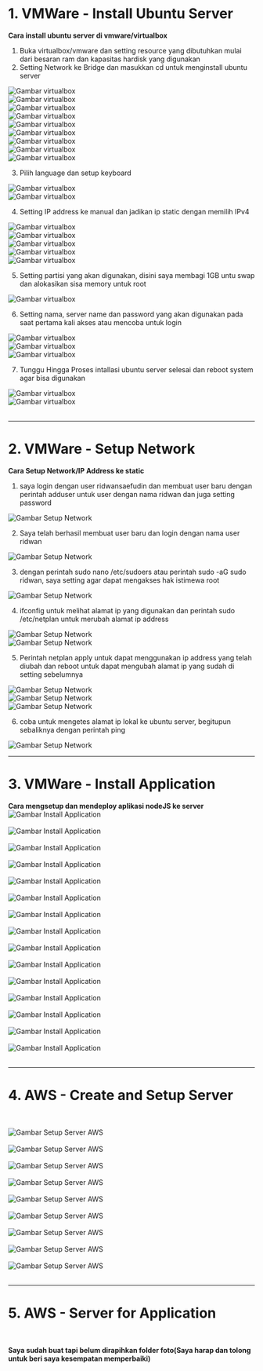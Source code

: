 # 1. VMWare - Install Ubuntu Server
**Cara install ubuntu server di vmware/virtualbox**
<br>
1. Buka virtualbox/vmware dan setting resource yang dibutuhkan mulai dari besaran ram dan kapasitas hardisk yang digunakan<br>
2. Setting Network ke Bridge dan masukkan cd untuk menginstall ubuntu server<br>

![Gambar virtualbox](images_ubuntu/gambar1.png)
<br>
![Gambar virtualbox](images_ubuntu/gambar2.png)
<br>
![Gambar virtualbox](images_ubuntu/gambar3.png)
<br>
![Gambar virtualbox](images_ubuntu/gambar4.png)
<br>
![Gambar virtualbox](images_ubuntu/gambar5.png)
<br>
![Gambar virtualbox](images_ubuntu/gambar6.png)
<br>
![Gambar virtualbox](images_ubuntu/gambar7.png)
<br>
![Gambar virtualbox](images_ubuntu/gambar7.1.png)
<br>
![Gambar virtualbox](images_ubuntu/gambar7.2.png)
<br>

3. Pilih language dan setup keyboard <br>

![Gambar virtualbox](images_ubuntu/gambar8.png)
<br>
![Gambar virtualbox](images_ubuntu/gambar9.png)
<br>

4. Setting IP address ke manual dan jadikan ip static dengan memilih IPv4 <br>

![Gambar virtualbox](images_ubuntu/gambar10.png)
<br>
![Gambar virtualbox](images_ubuntu/gambar11.png)
<br>
![Gambar virtualbox](images_ubuntu/gambar12.png)
<br>
![Gambar virtualbox](images_ubuntu/gambar13.png)
<br>
![Gambar virtualbox](images_ubuntu/gambar14.png)
<br>

5. Setting partisi yang akan digunakan, disini saya membagi 1GB untu swap dan alokasikan sisa memory untuk root <br>

![Gambar virtualbox](images_ubuntu/gambar15.png)
<br>

6. Setting nama, server name dan password yang akan digunakan pada saat pertama kali akses atau mencoba untuk login

![Gambar virtualbox](images_ubuntu/gambar16.png)
<br>
![Gambar virtualbox](images_ubuntu/gambar17.png)
<br>
![Gambar virtualbox](images_ubuntu/gambar18.png)
<br>
 
7. Tunggu Hingga Proses intallasi ubuntu server selesai dan reboot system agar bisa digunakan


![Gambar virtualbox](images_ubuntu/gambar19.png)
<br>
![Gambar virtualbox](images_ubuntu/gambar20.png)
<br><br><hr>

# 2. VMWare - Setup Network
**Cara Setup Network/IP Address ke static**
<br>

1. saya login dengan user ridwansaefudin dan membuat user baru dengan perintah adduser untuk user dengan nama ridwan dan juga setting password <br>

![Gambar Setup Network](images_setup_network/gambar1.png)
<br>

2. Saya telah berhasil membuat user baru dan login dengan nama user ridwan <br>

![Gambar Setup Network](images_setup_network/gambar2.png)
<br>

3. dengan perintah sudo nano /etc/sudoers atau perintah sudo -aG sudo ridwan, saya setting agar dapat mengakses hak istimewa root <br>

![Gambar Setup Network](images_setup_network/gambar3.png)
<br>

4. ifconfig untuk melihat alamat ip yang digunakan dan perintah sudo /etc/netplan untuk merubah alamat ip address<br>

![Gambar Setup Network](images_setup_network/gambar4.png)
<br>
![Gambar Setup Network](images_setup_network/gambar5.png)
<br>

5. Perintah netplan apply untuk dapat menggunakan ip address yang telah diubah dan reboot untuk dapat mengubah alamat ip yang sudah di setting sebelumnya

![Gambar Setup Network](images_setup_network/gambar6.png)
<br>
![Gambar Setup Network](images_setup_network/gambar7.png)
<br>
![Gambar Setup Network](images_setup_network/gambar8.png)
<br>

6. coba untuk mengetes alamat ip lokal ke ubuntu server, begitupun sebaliknya dengan perintah ping <br>

![Gambar Setup Network](images_setup_network/gambar9.png)
<br><hr>

# 3. VMWare - Install Application
**Cara mengsetup dan mendeploy aplikasi nodeJS ke server**
<br>
![Gambar Install Application](images_install_application/gambar1.png)
<br><br>
![Gambar Install Application](images_install_application/gambar2.png)
<br><br>
![Gambar Install Application](images_install_application/gambar3.png)
<br><br>
![Gambar Install Application](images_install_application/gambar4.png)
<br><br>
![Gambar Install Application](images_install_application/gambar5.png)
<br><br>
![Gambar Install Application](images_install_application/gambar6.png)
<br><br>
![Gambar Install Application](images_install_application/gambar7.png)
<br><br>
![Gambar Install Application](images_install_application/gambar8.png)
<br><br>
![Gambar Install Application](images_install_application/gambar9.png)
<br><br>
![Gambar Install Application](images_install_application/gambar10.png)
<br><br>
![Gambar Install Application](images_install_application/gambar11.png)
<br><br>
![Gambar Install Application](images_install_application/gambar12.png)
<br><br>
![Gambar Install Application](images_install_application/gambar13.png)
<br><br>
![Gambar Install Application](images_install_application/gambar14.png)
<br><br>
![Gambar Install Application](images_install_application/gambar15.png)
<br><br><hr>

# 4. AWS - Create and Setup Server
<br>

![Gambar Setup Server AWS](images_setup_server_aws/gambar1.png)
<br><br>
![Gambar Setup Server AWS](images_setup_server_aws/gambar2.png)
<br><br>
![Gambar Setup Server AWS](images_setup_server_aws/gambar3.png)
<br><br>
![Gambar Setup Server AWS](images_setup_server_aws/gambar4.png)
<br><br>
![Gambar Setup Server AWS](images_setup_server_aws/gambar5.png)
<br><br>
![Gambar Setup Server AWS](images_setup_server_aws/gambar6.png)
<br><br>
![Gambar Setup Server AWS](images_setup_server_aws/gambar7.png)
<br><br>
![Gambar Setup Server AWS](images_setup_server_aws/gambar8.png)
<br><br>
![Gambar Setup Server AWS](images_setup_server_aws/gambar9.png)
<br><br><hr>

# 5. AWS - Server for Application
<br>

**Saya sudah buat tapi belum dirapihkan folder foto(Saya harap dan tolong untuk beri saya kesempatan memperbaiki)**
